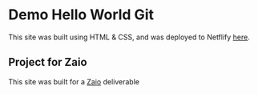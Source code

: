 # Demo Hello World Git

This site was built using HTML & CSS, and was deployed to Netflify [here](https://zaio-git-html-demo.netlify.app/).

## Project for Zaio

This site was built for a [Zaio](https://www.zaio.io/learn) deliverable 
